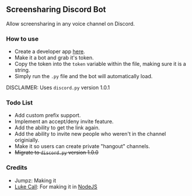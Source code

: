 ## Screensharing Discord Bot

Allow screensharing in any voice channel on Discord.

### How to use

* Create a developer app [here](https://discordapp.com/developers/applications/).
* Make it a bot and grab it's token.
* Copy the token into the `token` variable within the file, making sure it is a string.
* Simply run the `.py` file and the bot will automatically load.

DISCLAIMER: Uses `discord.py` version 1.0.1

### Todo List

* Add custom prefix support.
* Implement an accept/deny invite feature.
* Add the ability to get the link again.
* Add the ability to invite new people who weren't in the channel originially.
* Make it so users can create private "hangout" channels.
* ~~Migrate to `discord.py` version 1.0.0~~


### Credits
* Jumpz: Making it
* [Luke Call](https://github.com/LukeCall): For making it in [NodeJS](https://github.com/LukeCall/screensharing-discord-bot)